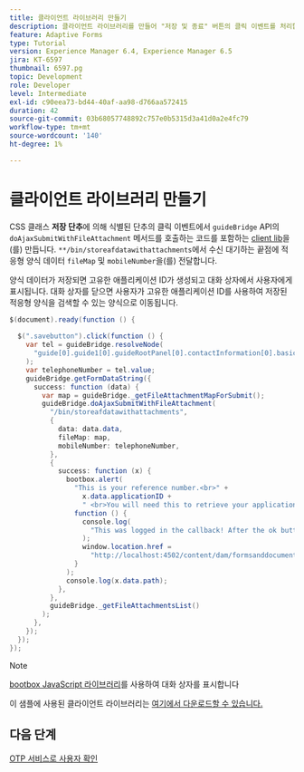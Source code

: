 ```yaml
---
title: 클라이언트 라이브러리 만들기
description: 클라이언트 라이브러리를 만들어 "저장 및 종료" 버튼의 클릭 이벤트를 처리합니다.
feature: Adaptive Forms
type: Tutorial
version: Experience Manager 6.4, Experience Manager 6.5
jira: KT-6597
thumbnail: 6597.pg
topic: Development
role: Developer
level: Intermediate
exl-id: c90eea73-bd44-40af-aa98-d766aa572415
duration: 42
source-git-commit: 03b68057748892c757e0b5315d3a41d0a2e4fc79
workflow-type: tm+mt
source-wordcount: '140'
ht-degree: 1%

---
```


# 클라이언트 라이브러리 만들기

CSS 클래스 **저장 단추**&#x200B;에 의해 식별된 단추의 클릭 이벤트에서 `guideBridge` API의 `doAjaxSubmitWithFileAttachment` 메서드를 호출하는 코드를 포함하는 [client lib](https://experienceleague.adobe.com/docs/experience-manager-65/developing/introduction/clientlibs.html)을(를) 만듭니다.  `**/bin/storeafdatawithattachments`에서 수신 대기하는 끝점에 적응형 양식 데이터 `fileMap` 및 `mobileNumber`을(를) 전달합니다.

양식 데이터가 저장되면 고유한 애플리케이션 ID가 생성되고 대화 상자에서 사용자에게 표시됩니다. 대화 상자를 닫으면 사용자가 고유한 애플리케이션 ID를 사용하여 저장된 적응형 양식을 검색할 수 있는 양식으로 이동됩니다.

```java
$(document).ready(function () {
  
  $(".savebutton").click(function () {
    var tel = guideBridge.resolveNode(
      "guide[0].guide1[0].guideRootPanel[0].contactInformation[0].basicContact[0].telephoneNumber[0]"
    );
    var telephoneNumber = tel.value;
    guideBridge.getFormDataString({
      success: function (data) {
        var map = guideBridge._getFileAttachmentMapForSubmit();
        guideBridge.doAjaxSubmitWithFileAttachment(
          "/bin/storeafdatawithattachments",
          {
            data: data.data,
            fileMap: map,
            mobileNumber: telephoneNumber,
          },
          {
            success: function (x) {
              bootbox.alert(
                "This is your reference number.<br>" +
                  x.data.applicationID +
                  " <br>You will need this to retrieve your application",
                function () {
                  console.log(
                    "This was logged in the callback! After the ok button was pressed"
                  );
                  window.location.href =
                    "http://localhost:4502/content/dam/formsanddocuments/myaccountform/jcr:content?wcmmode=disabled";
                }
              );
              console.log(x.data.path);
            },
          },
          guideBridge._getFileAttachmentsList()
        );
      },
    });
  });
});
```

>[!NOTE]
> [bootbox JavaScript 라이브러리](https://bootboxjs.com/examples.html)를 사용하여 대화 상자를 표시합니다

이 샘플에 사용된 클라이언트 라이브러리는 [여기에서 다운로드할 수 있습니다.](assets/store-af-with-attachments-client-lib.zip)

## 다음 단계

[OTP 서비스로 사용자 확인](./verify-users-with-otp.md)
